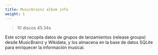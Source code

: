 ```yaml
---
title: Musicbrainz album info
weight: 1
---
```


> 10 discos 45.34s



Este script recopila datos de grupos de lanzamientos (release groups) desde MusicBrainz y Wikidata, y los almacena en la base de datos SQLite para enriquecer la información musical.

